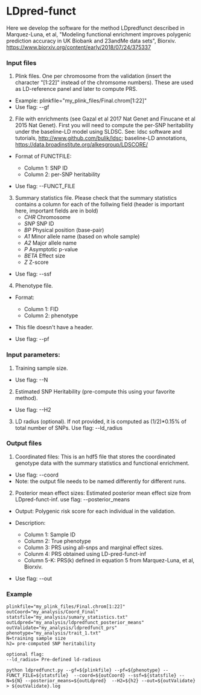 # LDpred-funct
Here we develop the software for the method LDpredfunct described in Marquez-Luna, et al, "Modeling functional enrichment improves polygenic prediction accuracy in UK Biobank and 23andMe data sets", Biorxiv. https://www.biorxiv.org/content/early/2018/07/24/375337 

### Input files

1. Plink files. One per chromosome from the validation (insert the character "[1:22]" instead of the chromsome numbers). These are used as LD-reference panel and later to compute PRS.

  - Example: plinkfile="my_plink_files/Final.chrom[1:22]"
  - Use flag: --gf

2. File with enrichments (see Gazal et al 2017 Nat Genet and Finucane et al 2015 Nat Genet).
First you will need to compute the per-SNP heritability under the baseline-LD model using SLDSC.
See: ldsc software and tutorials, http://www.github.com/bulik/ldsc; baseline-LD annotations, https://data.broadinstitute.org/alkesgroup/LDSCORE/
  - Format of FUNCTFILE:
    - Column 1: SNP ID
    - Column 2: per-SNP heritability

  - Use flag: --FUNCT_FILE

3. Summary statistics file. Please check that the summary statistics contains a column for each of the follwing field (header is important here, important fields are in bold)
    - *CHR*   Chromosome
    - *SNP*   SNP ID
    - *BP*    Physical position (base-pair)
    - *A1*    Minor allele name (based on whole sample) 
    - *A2*    Major allele name 
    - *P*     Asymptotic p-value  
    - *BETA*  Effect size
    - *Z*     Z-score 

  - Use flag: --ssf

4. Phenotype file.
  - Format:
    - Column 1: FID
    - Column 2: phenotype
  - This file doesn't have a header.

  - Use flag: --pf


### Input parameters:
1. Training sample size. 
  - Use flag: --N
2. Estimated SNP Heritability (pre-compute this using your favorite method). 
  - Use flag: --H2
3. LD radius (optional). If not provided, it is computed as (1/2)*0.15% of total number of SNPs.  Use flag: --ld_radius

### Output files
1. Coordinated files: This is an hdf5 file that stores the coordinated genotype data with the summary statistics and functional enrichment.
  - Use flag: --coord
  - Note: the output file needs to be named differently for different runs.
2. Posterior mean effect sizes: Estimated posterior mean effect size from LDpred-funct-inf.
use flag: --posterior_means
  - Output: Polygenic risk score for each individual in the validation. 
  - Description:
    - Column 1: Sample ID
    - Column 2: True phenotype
    - Column 3: PRS using all-snps and marginal effect sizes.
    - Colunm 4: PRS obtained using LD-pred-funct-inf
    - Column 5-K: PRS(k) defined in equation 5 from Marquez-Luna, et al, Biorxiv.

  - Use flag: --out
  
### Example
```
plinkfile="my_plink_files/Final.chrom[1:22]"
outCoord="my_analysis/Coord_Final"
statsfile="my_analysis/sumary_statistics.txt"
outLdpred="my_analysis/ldpredfunct_posterior_means"
outValidate="my_analysis/ldpredfunct_prs"
phenotype="my_analysis/trait_1.txt"
N=training sample size
h2= pre-computed SNP heritability

optional flag:
--ld_radius= Pre-defined ld-radious

python ldpredfunct.py --gf=${plinkfile} --pf=${phenotype} --FUNCT_FILE=${statsfile}  --coord=${outCoord} --ssf=${statsfile} --N=${N} --posterior_means=${outLdpred}  --H2=${h2} --out=${outValidate} > ${outValidate}.log
```
